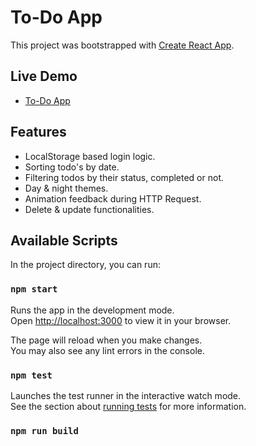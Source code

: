 # To-Do App

This project was bootstrapped with [Create React App](https://github.com/facebook/create-react-app).
## Live Demo
- [To-Do App](https://to-do-app-plum-zeta.vercel.app/)
## Features

- LocalStorage based login logic.
- Sorting todo's by date.
- Filtering todos by their status, completed or not.
- Day & night themes.
- Animation feedback during HTTP Request.
- Delete & update functionalities.

## Available Scripts

In the project directory, you can run:

### `npm start`

Runs the app in the development mode.\
Open [http://localhost:3000](http://localhost:3000) to view it in your browser.

The page will reload when you make changes.\
You may also see any lint errors in the console.

### `npm test`

Launches the test runner in the interactive watch mode.\
See the section about [running tests](https://facebook.github.io/create-react-app/docs/running-tests) for more information.

### `npm run build`

